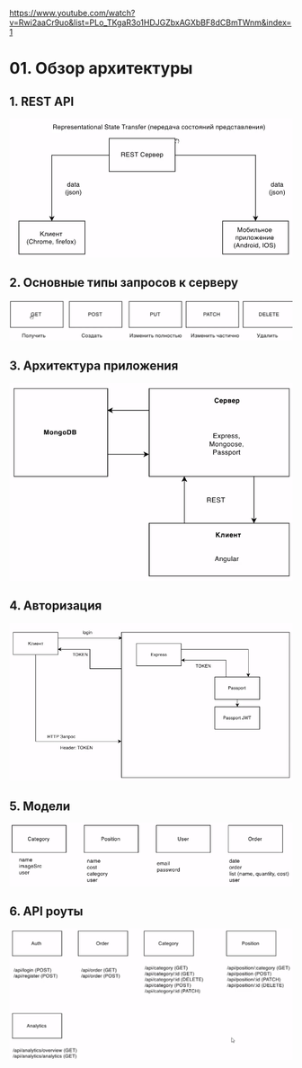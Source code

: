 https://www.youtube.com/watch?v=Rwi2aaCr9uo&list=PLo_TKgaR3o1HDJGZbxAGXbBF8dCBmTWnm&index=1

# 01. Обзор архитектуры

## 1. REST API

![](imgs/01.1.png)

## 2. Основные типы запросов к серверу  

![](imgs/01.2.png)

## 3. Архитектура приложения

![](imgs/01.3.png)

## 4. Авторизация

![](imgs/01.4.png)

## 5. Модели

![](imgs/01.5.png)

## 6. API роуты

![](imgs/01.6.png)